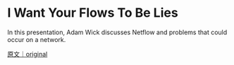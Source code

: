 
# I Want Your Flows To Be Lies

In this presentation, Adam Wick discusses Netflow and problems that could occur on a network.

[原文｜original](https://insights.sei.cmu.edu/library/i-want-your-flows-to-be-lies/)
        